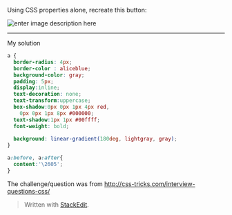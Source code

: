 Using CSS properties alone, recreate this button:

![enter image description here](http://cdn.css-tricks.com/wp-content/uploads/2013/10/css-button.png)


----------


My solution
```css
a {
  border-radius: 4px;
  border-color : aliceblue;
  background-color: gray;
  padding: 5px;  
  display:inline;
  text-decoration: none;
  text-transform:uppercase;
  box-shadow:0px 0px 1px 4px red,
    0px 0px 1px 8px #000000;
  text-shadow:1px 1px #00ffff;
  font-weight: bold;
 
  background: linear-gradient(180deg, lightgray, gray);
}

a:before, a:after{
  content:'\2605';
}
```


The challenge/question was from http://css-tricks.com/interview-questions-css/
> Written with [StackEdit](https://stackedit.io/).
